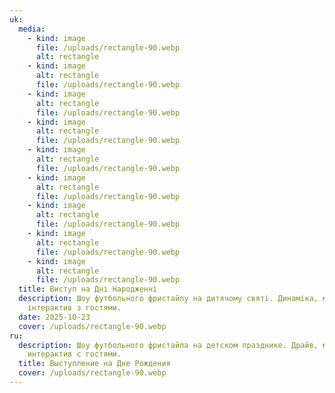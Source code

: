 ```yaml
---
uk:
  media:
    - kind: image
      file: /uploads/rectangle-90.webp
      alt: rectangle
    - kind: image
      alt: rectangle
      file: /uploads/rectangle-90.webp
    - kind: image
      alt: rectangle
      file: /uploads/rectangle-90.webp
    - kind: image
      alt: rectangle
      file: /uploads/rectangle-90.webp
    - kind: image
      alt: rectangle
      file: /uploads/rectangle-90.webp
    - kind: image
      alt: rectangle
      file: /uploads/rectangle-90.webp
    - kind: image
      alt: rectangle
      file: /uploads/rectangle-90.webp
    - kind: image
      alt: rectangle
      file: /uploads/rectangle-90.webp
    - kind: image
      alt: rectangle
      file: /uploads/rectangle-90.webp
  title: Виступ на Дні Народженні
  description: Шоу футбольного фристайлу на дитячому святі. Динаміка, музика та
    інтерактив з гостями.
  date: 2025-10-23
  cover: /uploads/rectangle-90.webp
ru:
  description: Шоу футбольного фристайла на детском празднике. Драйв, музыка и
    интерактив с гостями.
  title: Выступление на Дне Рождения
  cover: /uploads/rectangle-90.webp
---
```

